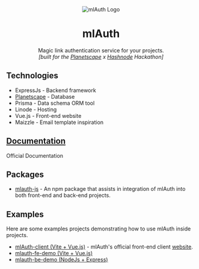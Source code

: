 <center>
 <img alt="mlAuth Logo" src="https://res.cloudinary.com/djx5h4cjt/image/upload/c_scale,w_120/v1656599841/mlAuth/mlAuth.png">
</center>

<center>
    <h1>mlAuth</h1>
</center>

<center>Magic link authentication service for your projects.</center>

<center>
    <i>[built for the <a href="https://planetscape.com" title="Planetscape website">Planetscape</a> x <a href="https://hashnode.com" title="Hasnode website">Hashnode</a> Hackathon]</i>
</center>

## Technologies
- ExpressJs - Backend framework
- [Planetscape](https://planetscape.com) - Database
- Prisma - Data schema ORM tool
- Linode - Hosting
- Vue.js - Front-end website
- Maizzle - Email template inspiration

## [Documentation](https://mlauth.ml/docs)
Official Documentation

## Packages
- [mlauth-js](https://github.com/xinnks/mlauth-js) - An npm package that assists in integration of mlAuth into both front-end and back-end projects. 

## Examples
Here are some examples projects demonstrating how to use mlAuth inside projects.
- [mlAuth-client (Vite + Vue.js)](https://github.com/xinnks/mlAuth-client) - mlAuth's official front-end client [website](https://mlauth.ml).
- [mlauth-fe-demo (Vite + Vue.js)](https://github.com/xinnks/mlauth-fe-demo)
- [mlauth-be-demo (NodeJs + Express)](https://github.com/xinnks/mlauth-fe-demo)